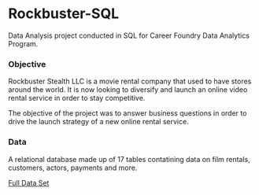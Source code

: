 # Rockbuster-SQL
Data Analysis project conducted in SQL for Career Foundry Data Analytics Program.

### Objective
Rockbuster Stealth LLC is a movie rental company that used to have stores around the world. It is now looking to diversify and launch an online video rental service in order to stay competitive.

The objective of the project was to answer business questions in order to drive the launch strategy of a new online rental service.

### Data
 A relational database made up of 17 tables contatining data on film rentals, customers, actors, payments and more.
 
 [Full Data Set](http://www.postgresqltutorial.com/wp-content/uploads/2019/05/dvdrental.zip)
